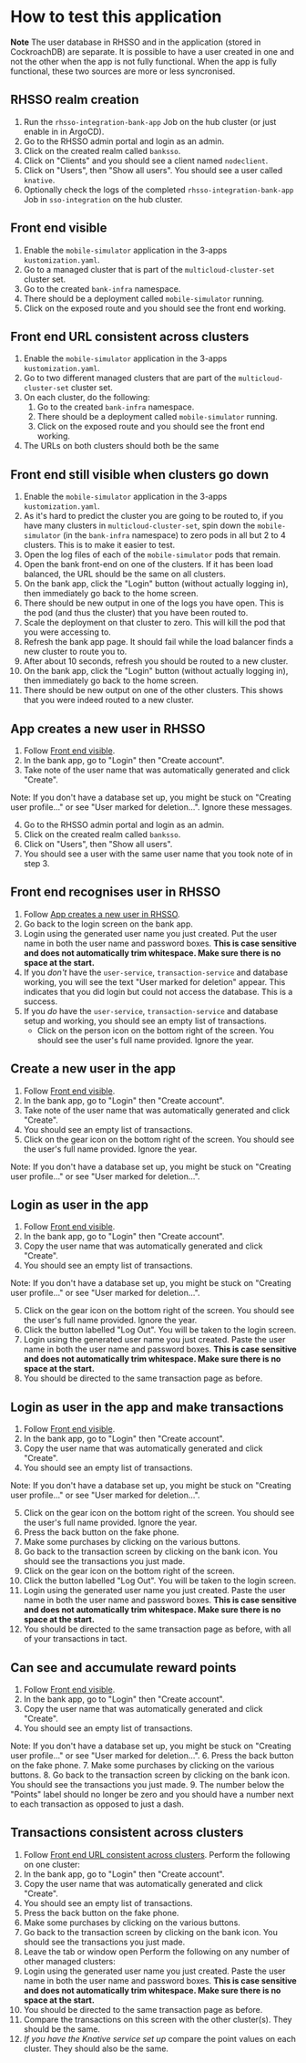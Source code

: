 # How to test this application

**Note** The user database in RHSSO and in the application (stored in CockroachDB) are separate. It is possible to have a user created in one and not the other when the app is not fully functional. When the app is fully functional, these two sources are more or less syncronised.

## RHSSO realm creation
1. Run the `rhsso-integration-bank-app` Job on the hub cluster (or just enable in in ArgoCD).
2. Go to the RHSSO admin portal and login as an admin.
3. Click on the created realm called `banksso`.
4. Click on "Clients" and you should see a client named `nodeclient`.
5. Click on "Users", then "Show all users". You should see a user called `knative`.
6. Optionally check the logs of the completed `rhsso-integration-bank-app` Job in `sso-integration` on the hub cluster.

## Front end visible
1. Enable the `mobile-simulator` application in the 3-apps `kustomization.yaml`.
2. Go to a managed cluster that is part of the `multicloud-cluster-set` cluster set.
3. Go to the created `bank-infra` namespace.
4. There should be a deployment called `mobile-simulator` running.
5. Click on the exposed route and you should see the front end working.

## Front end URL consistent across clusters
1. Enable the `mobile-simulator` application in the 3-apps `kustomization.yaml`.
2. Go to two different managed clusters that are part of the `multicloud-cluster-set` cluster set.
3. On each cluster, do the following:
   1. Go to the created `bank-infra` namespace.
   2. There should be a deployment called `mobile-simulator` running.
   3. Click on the exposed route and you should see the front end working.
4. The URLs on both clusters should both be the same

## Front end still visible when clusters go down
1. Enable the `mobile-simulator` application in the 3-apps `kustomization.yaml`.
2. As it's hard to predict the cluster you are going to be routed to, if you have many clusters in `multicloud-cluster-set`, spin down the `mobile-simulator` (in the `bank-infra` namespace) to zero pods in all but 2 to 4 clusters. This is to make it easier to test.
3. Open the log files of each of the `mobile-simulator` pods that remain.
4. Open the bank front-end on one of the clusters. If it has been load balanced, the URL should be the same on all clusters.
5. On the bank app, click the "Login" button (without actually logging in), then immediately go back to the home screen.
6. There should be new output in one of the logs you have open. This is the pod (and thus the cluster) that you have been routed to.
7. Scale the deployment on that cluster to zero. This will kill the pod that you were accessing to.
8. Refresh the bank app page. It should fail while the load balancer finds a new cluster to route you to.
9. After about 10 seconds, refresh you should be routed to a new cluster.
10. On the bank app, click the "Login" button (without actually logging in), then immediately go back to the home screen.
11. There should be  new output on one of the other clusters. This shows that you were indeed routed to a new cluster.
## App creates a new user in RHSSO
1. Follow [Front end visible](#front-end-visible).
2. In the bank app, go to "Login" then "Create account".
3. Take note of the user name that was automatically generated and click "Create".
  
Note: If you don't have a database set up, you might be stuck on "Creating user profile..." or see "User marked for deletion...". Ignore these messages.

4. Go to the RHSSO admin portal and login as an admin.
5. Click on the created realm called `banksso`.
6. Click on "Users", then "Show all users".
7. You should see a user with the same user name that you took note of in step 3.
## Front end recognises user in RHSSO
1. Follow [App creates a new user in RHSSO](#app-creates-a-new-user-in-rhsso).
2. Go back to the login screen on the bank app.
3. Login using the generated user name you just created. Put the user name in both the user name and password boxes. **This is case sensitive and does not automatically trim whitespace. Make sure there is no space at the start.**
4. If you *don't* have the `user-service`, `transaction-service` and database working, you will see the text "User marked for deletion" appear. This indicates that you did login but could not access the database. This is a success.
5. If you *do* have the `user-service`, `transaction-service` and database setup and working, you should see an empty list of transactions.
   - Click on the person icon on the bottom right of the screen. You should see the user's full name provided. Ignore the year.
## Create a new user in the app
1. Follow [Front end visible](#front-end-visible).
2. In the bank app, go to "Login" then "Create account".
3. Take note of the user name that was automatically generated and click "Create".
4. You should see an empty list of transactions.
5. Click on the gear icon on the bottom right of the screen. You should see the user's full name provided. Ignore the year.

Note: If you don't have a database set up, you might be stuck on "Creating user profile..." or see "User marked for deletion...".

## Login as user in the app
1. Follow [Front end visible](#front-end-visible).
2. In the bank app, go to "Login" then "Create account".
3. Copy the user name that was automatically generated and click "Create".
4. You should see an empty list of transactions.

Note: If you don't have a database set up, you might be stuck on "Creating user profile..." or see "User marked for deletion...".

5. Click on the gear icon on the bottom right of the screen. You should see the user's full name provided. Ignore the year.
6.  Click the button labelled "Log Out". You will be taken to the login screen.
7.  Login using the generated user name you just created. Paste the user name in both the user name and password boxes. **This is case sensitive and does not automatically trim whitespace. Make sure there is no space at the start.**
8.  You should be directed to the same transaction page as before.
## Login as user in the app and make transactions
1. Follow [Front end visible](#front-end-visible).
2. In the bank app, go to "Login" then "Create account".
3. Copy the user name that was automatically generated and click "Create".
4. You should see an empty list of transactions.

Note: If you don't have a database set up, you might be stuck on "Creating user profile..." or see "User marked for deletion...".

5. Click on the gear icon on the bottom right of the screen. You should see the user's full name provided. Ignore the year.
6. Press the back button on the fake phone.
7. Make some purchases by clicking on the various buttons.
8. Go back to the transaction screen by clicking on the bank icon. You should see the transactions you just made.
9. Click on the gear icon on the bottom right of the screen.
10. Click the button labelled "Log Out". You will be taken to the login screen.
11. Login using the generated user name you just created. Paste the user name in both the user name and password boxes. **This is case sensitive and does not automatically trim whitespace. Make sure there is no space at the start.**
12. You should be directed to the same transaction page as before, with all of your transactions in tact.
## Can see and accumulate reward points
1. Follow [Front end visible](#front-end-visible).
2. In the bank app, go to "Login" then "Create account".
3. Copy the user name that was automatically generated and click "Create".
4. You should see an empty list of transactions.

Note: If you don't have a database set up, you might be stuck on "Creating user profile..." or see "User marked for deletion...".
6. Press the back button on the fake phone.
7. Make some purchases by clicking on the various buttons.
8. Go back to the transaction screen by clicking on the bank icon. You should see the transactions you just made.
9. The number below the "Points" label should no longer be zero and you should have a number next to each transaction as opposed to just a dash.
## Transactions consistent across clusters
1. Follow [Front end URL consistent across clusters](#front-end-url-consistent-across-clusters).
Perform the following on one cluster:
2. In the bank app, go to "Login" then "Create account".
3. Copy the user name that was automatically generated and click "Create".
4. You should see an empty list of transactions.
5. Press the back button on the fake phone.
6. Make some purchases by clicking on the various buttons.
7. Go back to the transaction screen by clicking on the bank icon. You should see the transactions you just made.
8. Leave the tab or window open
Perform the following on any number of other managed clusters:
9.  Login using the generated user name you just created. Paste the user name in both the user name and password boxes. **This is case sensitive and does not automatically trim whitespace. Make sure there is no space at the start.**
10.  You should be directed to the same transaction page as before.
11.  Compare the transactions on this screen with the other cluster(s). They should be the same.
12.  *If you have the Knative service set up* compare the point values on each cluster. They should also be the same.